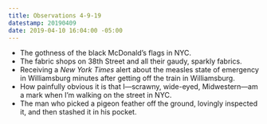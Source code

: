 ```yaml
---
title: Observations 4-9-19
datestamp: 20190409
date: 2019-04-10 16:04:00 -05:00
---
```


- The gothness of the black McDonald’s flags in NYC.
- The fabric shops on 38th Street and all their gaudy, sparkly fabrics.
- Receiving a *New York Times* alert about the measles state of emergency in Williamsburg minutes after getting off the train in Williamsburg.
- How painfully obvious it is that I—scrawny, wide-eyed, Midwestern—am a mark when I’m walking on the street in NYC.
- The man who picked a pigeon feather off the ground, lovingly inspected it, and then stashed it in his pocket.
